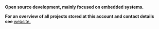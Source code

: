 
**Open source development, mainly focused on embedded systems.**

**For an overview of all projects stored at this account and contact details see** [website.](https://gavinlyonsrepo.github.io/)
